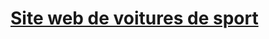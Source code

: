 # <a href="https://github.com/xaliphostes/siteweb-voiture/settings/pages">Site web de voitures de sport</a>